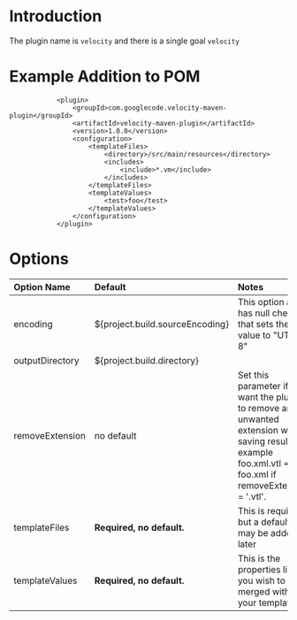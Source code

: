 # Introduction #

The plugin name is `velocity` and there is a single goal `velocity`

# Example Addition to POM #
```
			<plugin>
				<groupId>com.googlecode.velocity-maven-plugin</groupId>
				<artifactId>velocity-maven-plugin</artifactId>
				<version>1.0.0</version>
				<configuration>
					<templateFiles>
						<directory>/src/main/resources</directory>
						<includes>
							<include>*.vm</include>
						</includes>
					</templateFiles>
					<templateValues>
						<test>foo</test>
					</templateValues>
				</configuration>
			</plugin>
```

# Options #
|Option Name|Default|Notes|
|:----------|:------|:----|
|encoding   |${project.build.sourceEncoding}|This option also has null check that sets the value to "UTF-8"|
|outputDirectory|${project.build.directory}|
|removeExtension|no default|Set this parameter if you want the plugin to remove an unwanted extension when saving result. For example foo.xml.vtl ==> foo.xml if removeExtension = '.vtl'.|
|templateFiles|**Required, no default.**|This is required, but a default may be added later|
|templateValues|**Required, no default.**|This is the properties list you wish to have merged with your templates|